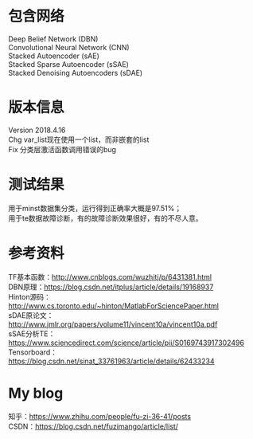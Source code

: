 # 包含网络
Deep Belief Network (DBN) <br />
Convolutional Neural Network (CNN) <br />
Stacked Autoencoder (sAE) <br />
Stacked Sparse Autoencoder (sSAE) <br />
Stacked Denoising Autoencoders (sDAE)
# 版本信息
Version 2018.4.16 <br />
Chg var_list现在使用一个list，而非嵌套的list <br />
Fix 分类层激活函数调用错误的bug
# 测试结果
用于minst数据集分类，运行得到正确率大概是97.51%； <br />
用于te数据故障诊断，有的故障诊断效果很好，有的不尽人意。
# 参考资料
TF基本函数：http://www.cnblogs.com/wuzhitj/p/6431381.html <br />
DBN原理：https://blog.csdn.net/itplus/article/details/19168937 <br />
Hinton源码：http://www.cs.toronto.edu/~hinton/MatlabForSciencePaper.html <br />
sDAE原论文：http://www.jmlr.org/papers/volume11/vincent10a/vincent10a.pdf <br />
sSAE分析TE：https://www.sciencedirect.com/science/article/pii/S0169743917302496 <br />
Tensorboard：https://blog.csdn.net/sinat_33761963/article/details/62433234
# My blog
知乎：https://www.zhihu.com/people/fu-zi-36-41/posts <br />
CSDN：https://blog.csdn.net/fuzimango/article/list/

